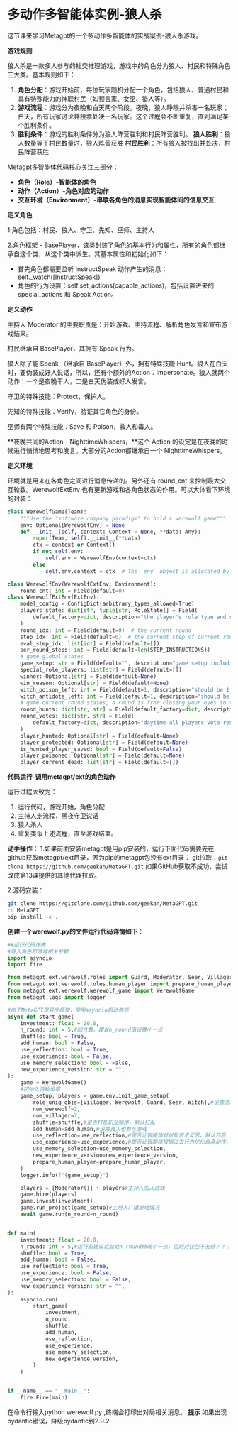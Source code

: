 ﻿# 多动作多智能体实例-狼人杀

这节课来学习Metagpt的一个多动作多智能体的实战案例-狼人杀游戏。

**游戏规则**

狼人杀是一款多人参与的社交推理游戏，游戏中的角色分为狼人、村民和特殊角色三大类。基本规则如下：

1. **角色分配**：游戏开始前，每位玩家随机分配一个角色，包括狼人、普通村民和具有特殊能力的神职村民（如预言家、女巫、猎人等）。
2. **游戏流程**：游戏分为夜晚和白天两个阶段。夜晚，狼人睁眼并杀害一名玩家；白天，所有玩家讨论并投票处决一名玩家。这个过程会不断重复，直到满足某个胜利条件。
3.   **胜利条件**：游戏的胜利条件分为狼人阵营胜利和村民阵营胜利。
**狼人胜利**：狼人数量等于村民数量时，狼人阵营获胜
**村民胜利**：所有狼人被找出并处决，村民阵营获胜

Metagpt多智能体代码核心关注三部分：

- **角色（Role）-智能体的角色**
- **动作（Action）-角色对应的动作**
- **交互环境（Environment）-串联各角色的消息实现智能体间的信息交互**

**定义角色**

1.角色包括：村民、狼人、守卫、先知、巫师、主持人

2.角色框架 - BasePlayer，该类封装了角色的基本行为和属性，所有的角色都继承自这个类，从这个类中派生。其基本属性和初始化如下：

- 首先角色都需要监听 InstructSpeak 动作产生的消息：self.\_watch([InstructSpeak])
- 角色的行为设置：self.set\_actions(capable\_actions)，包括设置进来的 special\_actions 和 Speak Action。

**定义动作**

主持人 Moderator 的主要职责是：开始游戏、主持流程、解析角色发言和宣布游戏结果。

村民继承自 BasePlayer，其拥有 Speak 行为。

狼人除了能 Speak （继承自 BasePlayer）外，拥有特殊技能 Hunt。狼人在白天时，要伪装成好人说话，所以，还有个额外的Action：Impersonate。狼人就两个动作：一个是夜晚干人，二是白天伪装成好人发言。

守卫的特殊技能：Protect，保护人。

先知的特殊技能：Verify，验证其它角色的身份。

巫师有两个特殊技能：Save 和 Poison，救人和毒人。

**夜晚共同的Action - NighttimeWhispers，**这个 Action 的设定是在夜晚的时候进行悄悄地思考和发言。大部分的Action都继承自一个 NighttimeWhispers。

**定义环境**

环境就是用来在各角色之间进行消息传递的。另外还有 round\_cnt 来控制最大交互轮数。WerewolfExtEnv 也有更新游戏和各角色状态的作用。可以大体看下环境的封装：

```python
class WerewolfGame(Team):
    """Use the "software company paradigm" to hold a werewolf game"""
    env: Optional[WerewolfEnv] = None
    def __init__(self, context: Context = None, **data: Any):
        super(Team, self).__init__(**data)
        ctx = context or Context()
        if not self.env:
            self.env = WerewolfEnv(context=ctx)
        else:
            self.env.context = ctx  # The `env` object is allocated by deserialization
```


```python
class WerewolfEnv(WerewolfExtEnv, Environment):
    round_cnt: int = Field(default=0)
class WerewolfExtEnv(ExtEnv):
    model_config = ConfigDict(arbitrary_types_allowed=True)
    players_state: dict[str, tuple[str, RoleState]] = Field(
        default_factory=dict, description="the player's role type and state by player_name"
    )
    round_idx: int = Field(default=0)  # the current round
    step_idx: int = Field(default=0)  # the current step of current round
    eval_step_idx: list[int] = Field(default=[])
    per_round_steps: int = Field(default=len(STEP_INSTRUCTIONS))
    # game global states
    game_setup: str = Field(default="", description="game setup including role and its num")
    special_role_players: list[str] = Field(default=[])
    winner: Optional[str] = Field(default=None)
    win_reason: Optional[str] = Field(default=None)
    witch_poison_left: int = Field(default=1, description="should be 1 or 0")
    witch_antidote_left: int = Field(default=1, description="should be 1 or 0")
    # game current round states, a round is from closing your eyes to the next time you close your eyes
    round_hunts: dict[str, str] = Field(default_factory=dict, description="nighttime wolf hunt result")
    round_votes: dict[str, str] = Field(
        default_factory=dict, description="daytime all players vote result, key=voter, value=voted one"
    )
    player_hunted: Optional[str] = Field(default=None)
    player_protected: Optional[str] = Field(default=None)
    is_hunted_player_saved: bool = Field(default=False)
    player_poisoned: Optional[str] = Field(default=None)
    player_current_dead: list[str] = Field(default=[])
```

**代码运行-调用metagpt/ext的角色动作**

运行过程大致为：

1. 运行代码，游戏开始，角色分配
2. 主持人走流程，黑夜守卫说话
3. 狼人杀人
4. 重复类似上述流程，直至游戏结束。

**动手操作：**
1.如果前面安装metagpt是用pip安装的，运行下面代码需要先在github获取metagpt/ext目录，因为pip的metagpt包没有ext目录：
git拉取：`git clone https://github.com/geekan/MetaGPT.git`
如果GitHub获取不成功，尝试改成第13课提供的其他代理拉取。

2.源码安装：

```bash
git clone https://gitclone.com/github.com/geekan/MetaGPT.git    
cd MetaGPT
pip install -e .
```

**创建一个werewolf.py的文件运行代码详情如下**：

```python
##运行代码详情
#导入角色和游戏相关依赖
import asyncio
import fire

from metagpt.ext.werewolf.roles import Guard, Moderator, Seer, Villager, Werewolf, Witch#守卫 主持人 先知 村民 狼人 巫师
from metagpt.ext.werewolf.roles.human_player import prepare_human_player
from metagpt.ext.werewolf.werewolf_game import WerewolfGame
from metagpt.logs import logger

#由于MetaGPT是异步框架，使用asyncio启动游戏
async def start_game(
    investment: float = 20.0,
    n_round: int = 5,#回合数，建议n_round值设置小一点
    shuffle: bool = True,
    add_human: bool = False,
    use_reflection: bool = True,
    use_experience: bool = False,
    use_memory_selection: bool = False,
    new_experience_version: str = "",
):
    game = WerewolfGame()
    #初始化游戏设置
    game_setup, players = game.env.init_game_setup(
        role_uniq_objs=[Villager, Werewolf, Guard, Seer, Witch],#设置游戏玩家职业
        num_werewolf=2,
        num_villager=2,
        shuffle=shuffle,#是否打乱职业顺序，默认打乱
        add_human=add_human,#设置真人也参与游戏
        use_reflection=use_reflection,#是否让智能体对对局信息反思，默认开启
        use_experience=use_experience,#是否让智能体根据过去行为优化自身动作，默认关闭
        use_memory_selection=use_memory_selection,
        new_experience_version=new_experience_version,
        prepare_human_player=prepare_human_player,
    )
    logger.info(f"{game_setup}")

    players = [Moderator()] + players#主持人加入游戏
    game.hire(players)
    game.invest(investment)
    game.run_project(game_setup)#主持人广播游戏情况
    await game.run(n_round=n_round)


def main(
    investment: float = 20.0,
    n_round: int = 5,#运行前建议将此处n_round修改小一点，否则对钱包不友好！！！
    shuffle: bool = True,
    add_human: bool = False,
    use_reflection: bool = True,
    use_experience: bool = False,
    use_memory_selection: bool = False,
    new_experience_version: str = "",
):
    asyncio.run(
        start_game(
            investment,
            n_round,
            shuffle,
            add_human,
            use_reflection,
            use_experience,
            use_memory_selection,
            new_experience_version,
        )
    )


if __name__ == "__main__":
    fire.Fire(main)
```

在命令行输入python werewolf.py ,终端会打印出对局相关消息。
**提示**
如果出现pydantic错误，降级pydantic到2.9.2
